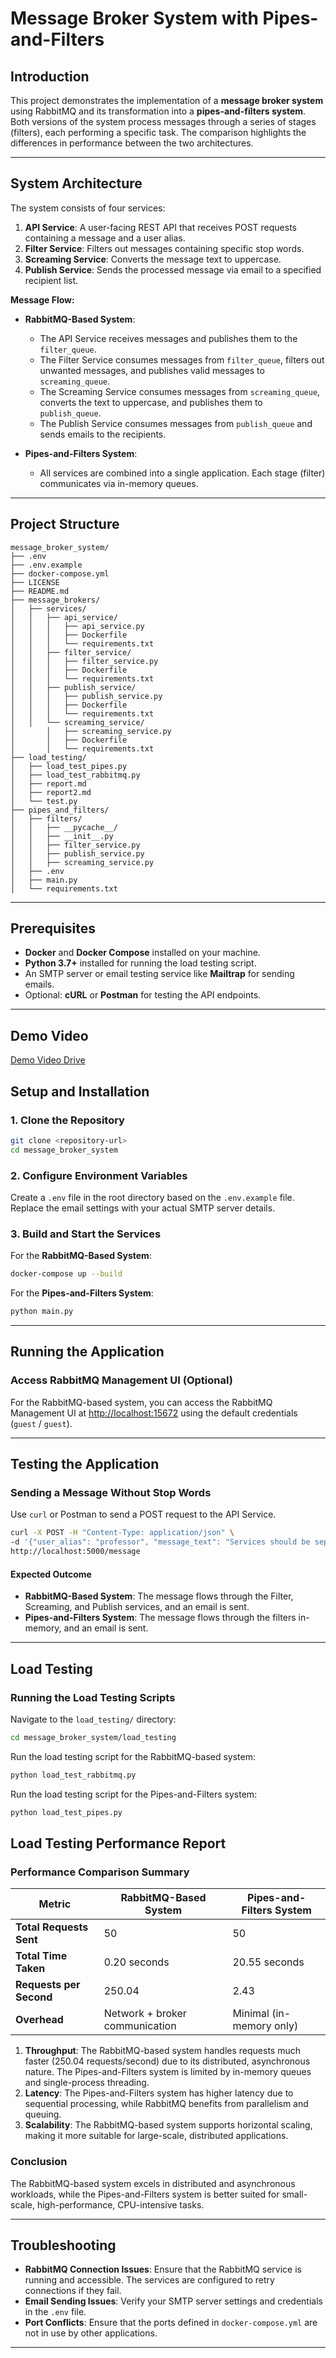 # Message Broker System with Pipes-and-Filters

## Introduction

This project demonstrates the implementation of a **message broker system** using RabbitMQ and its transformation into a **pipes-and-filters system**. Both versions of the system process messages through a series of stages (filters), each performing a specific task. The comparison highlights the differences in performance between the two architectures.

---

## System Architecture

The system consists of four services:

1. **API Service**: A user-facing REST API that receives POST requests containing a message and a user alias.
2. **Filter Service**: Filters out messages containing specific stop words.
3. **Screaming Service**: Converts the message text to uppercase.
4. **Publish Service**: Sends the processed message via email to a specified recipient list.

**Message Flow:**

- **RabbitMQ-Based System**:
  - The API Service receives messages and publishes them to the `filter_queue`.
  - The Filter Service consumes messages from `filter_queue`, filters out unwanted messages, and publishes valid messages to `screaming_queue`.
  - The Screaming Service consumes messages from `screaming_queue`, converts the text to uppercase, and publishes them to `publish_queue`.
  - The Publish Service consumes messages from `publish_queue` and sends emails to the recipients.

- **Pipes-and-Filters System**:
  - All services are combined into a single application. Each stage (filter) communicates via in-memory queues.

---

## Project Structure

```
message_broker_system/
├── .env
├── .env.example
├── docker-compose.yml
├── LICENSE
├── README.md
├── message_brokers/
│   ├── services/
│   │   ├── api_service/
│   │   │   ├── api_service.py
│   │   │   ├── Dockerfile
│   │   │   └── requirements.txt
│   │   ├── filter_service/
│   │   │   ├── filter_service.py
│   │   │   ├── Dockerfile
│   │   │   └── requirements.txt
│   │   ├── publish_service/
│   │   │   ├── publish_service.py
│   │   │   ├── Dockerfile
│   │   │   └── requirements.txt
│   │   └── screaming_service/
│       │   ├── screaming_service.py
│       │   ├── Dockerfile
│       │   └── requirements.txt
├── load_testing/
│   ├── load_test_pipes.py
│   ├── load_test_rabbitmq.py
│   ├── report.md
│   ├── report2.md
│   └── test.py
├── pipes_and_filters/
│   ├── filters/
│   │   ├── __pycache__/
│   │   ├── __init__.py
│   │   ├── filter_service.py
│   │   ├── publish_service.py
│   │   ├── screaming_service.py
│   ├── .env
│   ├── main.py
│   └── requirements.txt
```

---

## Prerequisites

- **Docker** and **Docker Compose** installed on your machine.
- **Python 3.7+** installed for running the load testing script.
- An SMTP server or email testing service like **Mailtrap** for sending emails.
- Optional: **cURL** or **Postman** for testing the API endpoints.

---

## Demo Video

[Demo Video Drive](https://drive.google.com/file/d/1mL-dCJAQEWZLji_5C_-AhOzaWPFDEU65/view?usp=sharing)

## Setup and Installation

### 1. Clone the Repository

```bash
git clone <repository-url>
cd message_broker_system
```

### 2. Configure Environment Variables

Create a `.env` file in the root directory based on the `.env.example` file. Replace the email settings with your actual SMTP server details.

### 3. Build and Start the Services

For the **RabbitMQ-Based System**:
```bash
docker-compose up --build
```

For the **Pipes-and-Filters System**:
```bash
python main.py
```

---

## Running the Application

### Access RabbitMQ Management UI (Optional)

For the RabbitMQ-based system, you can access the RabbitMQ Management UI at [http://localhost:15672](http://localhost:15672) using the default credentials (`guest` / `guest`).

---

## Testing the Application

### Sending a Message Without Stop Words

Use `curl` or Postman to send a POST request to the API Service.

```bash
curl -X POST -H "Content-Type: application/json" \
-d '{"user_alias": "professor", "message_text": "Services should be separately deployable units!"}' \
http://localhost:5000/message
```

#### Expected Outcome

- **RabbitMQ-Based System**: The message flows through the Filter, Screaming, and Publish services, and an email is sent.
- **Pipes-and-Filters System**: The message flows through the filters in-memory, and an email is sent.

---

## Load Testing

### Running the Load Testing Scripts

Navigate to the `load_testing/` directory:

```bash
cd message_broker_system/load_testing
```

Run the load testing script for the RabbitMQ-based system:

```bash
python load_test_rabbitmq.py
```

Run the load testing script for the Pipes-and-Filters system:

```bash
python load_test_pipes.py
```

## Load Testing Performance Report

### Performance Comparison Summary

| Metric                       | RabbitMQ-Based System          | Pipes-and-Filters System          |
|------------------------------|--------------------------------|-----------------------------------|
| **Total Requests Sent**      | 50                            | 50                                |
| **Total Time Taken**         | 0.20 seconds                  | 20.55 seconds                    |
| **Requests per Second**      | 250.04                        | 2.43                              |
| **Overhead**                 | Network + broker communication | Minimal (in-memory only)         |

1. **Throughput**: The RabbitMQ-based system handles requests much faster (250.04 requests/second) due to its distributed, asynchronous nature. The Pipes-and-Filters system is limited by in-memory queues and single-process threading.
2. **Latency**: The Pipes-and-Filters system has higher latency due to sequential processing, while RabbitMQ benefits from parallelism and queuing.
3. **Scalability**: The RabbitMQ-based system supports horizontal scaling, making it more suitable for large-scale, distributed applications.

### Conclusion
The RabbitMQ-based system excels in distributed and asynchronous workloads, while the Pipes-and-Filters system is better suited for small-scale, high-performance, CPU-intensive tasks.

---

## Troubleshooting

- **RabbitMQ Connection Issues**: Ensure that the RabbitMQ service is running and accessible. The services are configured to retry connections if they fail.
- **Email Sending Issues**: Verify your SMTP server settings and credentials in the `.env` file.
- **Port Conflicts**: Ensure that the ports defined in `docker-compose.yml` are not in use by other applications.

---






